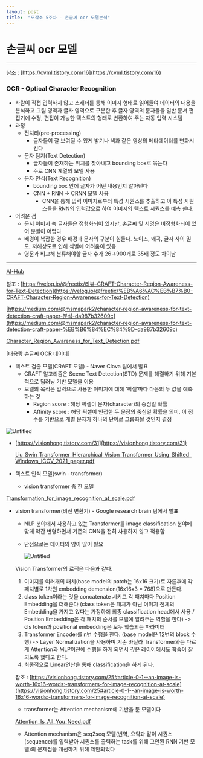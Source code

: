 ```yaml
---
layout: post
title:  "모각소 5주차 - 손글씨 ocr 모델분석"
---
```



# 손글씨 ocr 모델

---

참조 : [https://cvml.tistory.com/16](https://cvml.tistory.com/16)

### OCR - Optical Character Recognition

- 사람이 직접 입력하지 않고 스캐너를 통해 이미지 형태로 읽어들여 데이터의 내용을 분석하고 그림 영역과 글자 영역으로 구분한 후 글자 영역의 문자들을 일반 문서 편집기에 수정, 편집이 가능한 텍스트의 형태로 변환하여 주는 자동 입력 시스템
- 과정
    - 전치리(pre-processing)
        - 글자들이 잘 보여질 수 있게 밝기나 색과 같은 영상의 메타데이터를 변화시킨다
    - 문자 탐지(Text Detection)
        - 글자들이 존재하는 위치를 찾아내고 bounding box로 묶는다
        - 주로 CNN 계열의 모델 사용
    - 문자 인식(Text Recognition)
        - bounding box 안에 글자가 어떤 내용인지 알아낸다
        - CNN + RNN → CRNN 모델 사용
            - CNN을 통해 입력 이미지로부터 특성 시퀀스를 추출하고 이 특성 시퀀스들을 RNN의 입력값으로 하여 이미지의 텍스트 시퀀스를 예측 한다.
- 어려운 점
    - 문서 이미지 속 글자들은 정형화되어 있지만, 손글씨 및 서명은 비정형화되어 있어 분별이 어렵다
    - 배경이 복잡한 경우 배경과 문자의 구분이 힘들다. 노이즈, 왜곡, 글자 사이 밀도, 저해상도로 인해 식별에 어려움이 있음
    - 영문과 비교해 분류해야할 글자 수가 26→900개로 35배 정도 차이남

---

[AI-Hub](https://aihub.or.kr/aihubdata/data/view.do?currMenu=115&topMenu=100)

참조 : [https://velog.io/@freetix/리뷰-CRAFT-Character-Region-Awareness-for-Text-Detection](https://velog.io/@freetix/%EB%A6%AC%EB%B7%B0-CRAFT-Character-Region-Awareness-for-Text-Detection)

[https://medium.com/@msmapark2/character-region-awareness-for-text-detection-craft-paper-분석-da987b32609c](https://medium.com/@msmapark2/character-region-awareness-for-text-detection-craft-paper-%EB%B6%84%EC%84%9D-da987b32609c)

[Character_Region_Awareness_for_Text_Detection.pdf](https://github.com/seong-hyeon-2/seong-hyeon-2.github.io/files/10738044/Character_Region_Awareness_for_Text_Detection.pdf)

[대용량 손글씨 OCR 데이터]

- 텍스트 검출 모델(CRAFT 모델) - Naver Clova 팀에서 발표
    - CRAFT 알고리즘은 Scene Text Detection(STD) 문제를 해결하기 위해 기본적으로 딥러닝 기반 모델을 이용
    - 모델의 목적은 입력으로 사용한 이미지에 대해 ‘픽셀’마다 다음의 두 값을 예측하는 것
        - Region score : 해당 픽셀이 문자(character)의 중심일 확률
        - Affinity score : 해당 픽셀이 인접한 두 문장의 중심일 확률을 의미. 이 점수를 기반으로 개별 문자가 하나의 단어로 그룹화될 것인지 결정

![Untitled](%E1%84%89%E1%85%A9%E1%86%AB%E1%84%80%E1%85%B3%E1%86%AF%E1%84%8A%E1%85%B5%20ocr%20%E1%84%86%E1%85%A9%E1%84%83%E1%85%A6%E1%86%AF%20c323dfe423e249779dc4b5ffc695fb5d/Untitled.png)

- [https://visionhong.tistory.com/31](https://visionhong.tistory.com/31)
    
    [Liu_Swin_Transformer_Hierarchical_Vision_Transformer_Using_Shifted_Windows_ICCV_2021_paper.pdf](https://github.com/seong-hyeon-2/seong-hyeon-2.github.io/files/10738046/Liu_Swin_Transformer_Hierarchical_Vision_Transformer_Using_Shifted_Windows_ICCV_2021_paper.pdf)
    
- 텍스트 인식 모델(swin - transformer)
    - vision transformer 중 한 모델

[Transformation_for_image_recognition_at_scale.pdf](https://github.com/seong-hyeon-2/seong-hyeon-2.github.io/files/10738047/Transformation_for_image_recognition_at_scale.pdf)

- vision transformer(비전 변환기) - Google research brain 팀에서 발표
    - NLP 분야에서 사용하고 있는 Transformer를 image classification 분야에 맞게 약간 변형하면서 기존의 CNN을 전혀 사용하지 않고 적용함
    - 단점으로는 데이터의 양이 많이 필요
        
        ![Untitled](%E1%84%89%E1%85%A9%E1%86%AB%E1%84%80%E1%85%B3%E1%86%AF%E1%84%8A%E1%85%B5%20ocr%20%E1%84%86%E1%85%A9%E1%84%83%E1%85%A6%E1%86%AF%20c323dfe423e249779dc4b5ffc695fb5d/Untitled%201.png)
        
    
    Vision Transformer의 로직은 다음과 같다.
    
    1. 이미지를 여러개의 패치(base model의 patch는 16x16 크기)로 자른후에 각 패치별로 1차원 embedding demension(16x16x3 = 768)으로 만든다.
    2. class token이라는 것을 concatenate 시키고 각 패치마다 Position Embedding을 더해준다 (class token은 패치가 아닌 이미지 전체의 Embedding을 가지고 있다는 가정하에 최종 classification head에서 사용 / Position Embedding은 각 패치의 순서를 모델에 알려주는 역할을 한다) -> cls token과 positional embedding은 모두 학습되는 파라미터
    3. Transformer Encoder를 n번 수행을 한다. (base model은 12번의 block 수행) -> Layer Normalization을 사용하며 기존 바닐라 Transformer와는 다르게 Attention과 MLP이전에 수행을 하게 되면서 깊은 레이어에서도 학습이 잘 되도록 했다고 한다.
    4. 최종적으로 Linear연산을 통해 classification을 하게 된다.
    
    참조 : [https://visionhong.tistory.com/25#article-0-1--an-image-is-worth-16x16-words:-transformers-for-image-recognition-at-scale](https://visionhong.tistory.com/25#article-0-1--an-image-is-worth-16x16-words:-transformers-for-image-recognition-at-scale)
    
    - transformer는 Attention mechanism에 기반을 둔 모델이다
    
    [Attention_Is_All_You_Need.pdf](https://github.com/seong-hyeon-2/seong-hyeon-2.github.io/files/10738048/Attention_Is_All_You_Need.pdf)

    
    - Attention mechanism은 seq2seq 모델(번역, 요약과 같이 시퀀스(sequence)를 입력받아 시퀀스를 출력하는 task를 위해 고안된 RNN 기반 모델)의 문제점을 개선하기 위해 제안되었다

